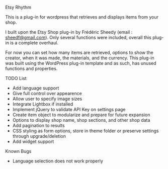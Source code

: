 Etsy Rhythm

This is a plug-in for wordpress that retrieves and displays items from your shop.

I built upon the Etsy Shop plug-in by Frédéric Sheedy  (email : sheedf@gmail.com). Only several functions were included,
overall this plug-in is a complete overhaul.

For now you can set how many items are retrieved, options to show the creator, when it was made, the materials, 
and the currency. This plug-in was built using the WordPress plug-in template and as such, has unused functions and 
properties.

TODO List
- Add language support
- Give full control over appearence
- Allow user to specify image sizes
- Integrate Lightbox if installed
- Implement jQuery to validate API Key on settings page
- Create item object to modularize and prepare for future expansion
- Options to display shop name, shop sections, and other shop data
- Add pagination to results
- CSS styling as form options, store in theme folder or preserve settings through upgrade/deletion
- Add widget support


Known Bugs
- Language selection does not work properly

